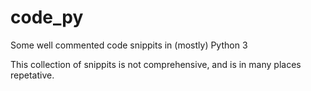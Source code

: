 code_py
=======

Some well commented code snippits in (mostly) Python 3

This collection of snippits is not comprehensive, and is in many places repetative.
